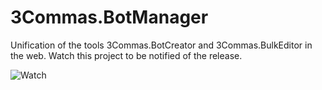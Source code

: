 # 3Commas.BotManager
Unification of the tools 3Commas.BotCreator and 3Commas.BulkEditor in the web.
Watch this project to be notified of the release.

![Watch](https://docs.github.com/assets/images/help/repository/repo-actions-watch.png)
